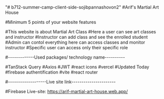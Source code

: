 "# b712-summer-camp-client-side-sojibpannashovon2" 
#Arif's Martial Art House

#Minimum 5 points of your website features

#This website is about Martial Art Class 
#Here a user can see art classes and instructor
#Instructor can add class and see the enrolled student
#Admin can contol everything here can access classes and monitor instructor
#Specific user can access only their specific role

#-------------Used packages/ technology name----------

#TanStack Query
#Axios
#JWT
#react icons
#vercel
#Updated Today
#firebase authentification
#vite
#react router

#-------------------Live site link----------------------

#Firebase Live-site: https://arif-martial-art-house.web.app/
